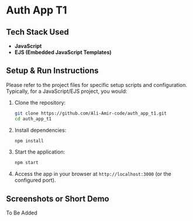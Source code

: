 # Auth App T1

## Tech Stack Used

- **JavaScript**
- **EJS (Embedded JavaScript Templates)**

## Setup & Run Instructions

Please refer to the project files for specific setup scripts and configuration. Typically, for a JavaScript/EJS project, you would:

1. Clone the repository:
   ```bash
   git clone https://github.com/Ali-Amir-code/auth_app_t1.git
   cd auth_app_t1
   ```
2. Install dependencies:
   ```bash
   npm install
   ```
3. Start the application:
   ```bash
   npm start
   ```
4. Access the app in your browser at `http://localhost:3000` (or the configured port).

## Screenshots or Short Demo

To Be Added